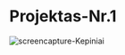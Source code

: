 # Projektas-Nr.1
![screencapture-Kepiniai](https://user-images.githubusercontent.com/107833251/210757173-48fa5ed8-58f8-47e9-97aa-7591e96d5c1a.png)

